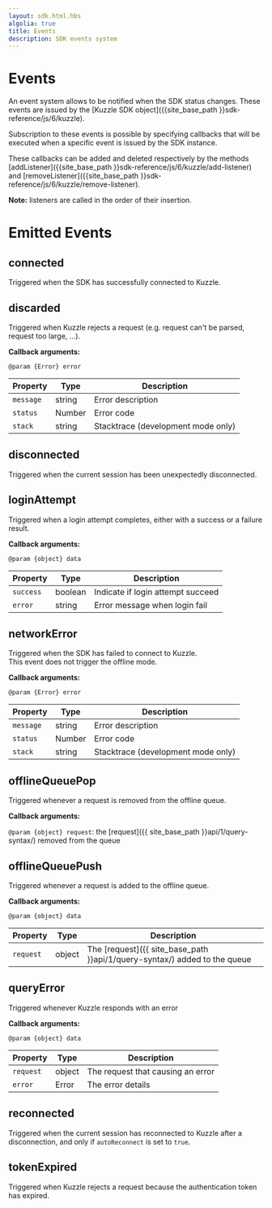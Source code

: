 ```yaml
---
layout: sdk.html.hbs
algolia: true
title: Events
description: SDK events system
---
```


# Events

An event system allows to be notified when the SDK status changes. These events are issued by the [Kuzzle SDK object]({{site_base_path }}sdk-reference/js/6/kuzzle).

Subscription to these events is possible by specifying callbacks that will be executed when a specific event is issued by the SDK instance.  

These callbacks can be added and deleted respectively by the methods [addListener]({{site_base_path }}sdk-reference/js/6/kuzzle/add-listener) and [removeListener]({{site_base_path }}sdk-reference/js/6/kuzzle/remove-listener).

**Note:** listeners are called in the order of their insertion.

# Emitted Events

## connected

Triggered when the SDK has successfully connected to Kuzzle.

## discarded

Triggered when Kuzzle rejects a request (e.g. request can't be parsed, request too large, ...).

**Callback arguments:**

`@param {Error} error`

| Property   | Type    | Description       |
| ---------- | ------- | ----------------- |
| `message` | string | Error description |
| `status` | Number | Error code |
| `stack` | string | Stacktrace (development mode only) |

## disconnected

Triggered when the current session has been unexpectedly disconnected.

## loginAttempt

Triggered when a login attempt completes, either with a success or a failure result.

**Callback arguments:**

`@param {object} data`

| Property   | Type    | Description       |
| ---------- | ------- | ----------------- |
| `success` | boolean | Indicate if login attempt succeed |
| `error` | string | Error message when login fail |

## networkError

Triggered when the SDK has failed to connect to Kuzzle.  
This event does not trigger the offline mode.  

**Callback arguments:**

`@param {Error} error`

| Property   | Type    | Description       |
| ---------- | ------- | ----------------- |
| `message` | string | Error description |
| `status` | Number | Error code |
| `stack` | string | Stacktrace (development mode only) |

## offlineQueuePop

Triggered whenever a request is removed from the offline queue.

**Callback arguments:**

`@param {object} request`: the [request]({{ site_base_path }}api/1/query-syntax/) removed from the queue


## offlineQueuePush

Triggered whenever a request is added to the offline queue.

**Callback arguments:**

`@param {object} data`

| Property   | Type    | Description       |
| ---------- | ------- | ----------------- |
| `request` | object | The [request]({{ site_base_path }}api/1/query-syntax/) added to the queue |    

## queryError

Triggered whenever Kuzzle responds with an error

**Callback arguments:**

`@param {object} data`

| Property   | Type    | Description       |
| ---------- | ------- | ----------------- |
| `request` | object | The request that causing an error |    
| `error` | Error | The error details |    

## reconnected

Triggered when the current session has reconnected to Kuzzle after a disconnection, and only if ``autoReconnect`` is set to ``true``.

## tokenExpired

Triggered when Kuzzle rejects a request because the authentication token has expired.
